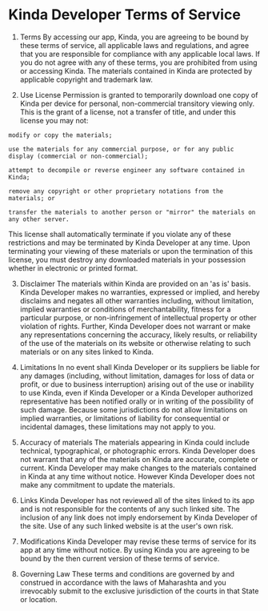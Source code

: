 # Kinda Developer Terms of Service

1. Terms
By accessing our app, Kinda, you are agreeing to be bound by these terms of service, all applicable laws and regulations, and agree that you are responsible for compliance with any applicable local laws. If you do not agree with any of these terms, you are prohibited from using or accessing Kinda. The materials contained in Kinda are protected by applicable copyright and trademark law.

2. Use License
Permission is granted to temporarily download one copy of Kinda per device for personal, non-commercial transitory viewing only. This is the grant of a license, not a transfer of title, and under this license you may not:

`modify or copy the materials;`

`use the materials for any commercial purpose, or for any public display (commercial or non-commercial);`

`attempt to decompile or reverse engineer any software contained in Kinda;`

`remove any copyright or other proprietary notations from the materials; or`

`transfer the materials to another person or "mirror" the materials on any other server.`


This license shall automatically terminate if you violate any of these restrictions and may be terminated by Kinda Developer at any time. Upon terminating your viewing of these materials or upon the termination of this license, you must destroy any downloaded materials in your possession whether in electronic or printed format.

3. Disclaimer
The materials within Kinda are provided on an 'as is' basis. Kinda Developer makes no warranties, expressed or implied, and hereby disclaims and negates all other warranties including, without limitation, implied warranties or conditions of merchantability, fitness for a particular purpose, or non-infringement of intellectual property or other violation of rights.
Further, Kinda Developer does not warrant or make any representations concerning the accuracy, likely results, or reliability of the use of the materials on its website or otherwise relating to such materials or on any sites linked to Kinda.

4. Limitations
In no event shall Kinda Developer or its suppliers be liable for any damages (including, without limitation, damages for loss of data or profit, or due to business interruption) arising out of the use or inability to use Kinda, even if Kinda Developer or a Kinda Developer authorized representative has been notified orally or in writing of the possibility of such damage. Because some jurisdictions do not allow limitations on implied warranties, or limitations of liability for consequential or incidental damages, these limitations may not apply to you.
5. Accuracy of materials
The materials appearing in Kinda could include technical, typographical, or photographic errors. Kinda Developer does not warrant that any of the materials on Kinda are accurate, complete or current. Kinda Developer may make changes to the materials contained in Kinda at any time without notice. However Kinda Developer does not make any commitment to update the materials.
6. Links
Kinda Developer has not reviewed all of the sites linked to its app and is not responsible for the contents of any such linked site. The inclusion of any link does not imply endorsement by Kinda Developer of the site. Use of any such linked website is at the user's own risk.
7. Modifications
Kinda Developer may revise these terms of service for its app at any time without notice. By using Kinda you are agreeing to be bound by the then current version of these terms of service.
8. Governing Law
These terms and conditions are governed by and construed in accordance with the laws of Maharashta and you irrevocably submit to the exclusive jurisdiction of the courts in that State or location.
